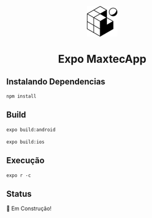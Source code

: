 <p align="center">
<code><img height="80" src="https://github.com/expo/logos/blob/main/png/snack.png"></code>
   <h1 align="center">Expo MaxtecApp</h1>
</p>

## Instalando Dependencias
```
npm install
```

## Build
```
expo build:android

expo build:ios
```

## Execução 
```
expo r -c
```
## Status 
:construction: Em Construção!
